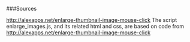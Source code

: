 ###Sources

http://alexapps.net/enlarge-thumbnail-image-mouse-click
	The script enlarge_images.js, and its related html and css, are based on code
	from http://alexapps.net/enlarge-thumbnail-image-mouse-click